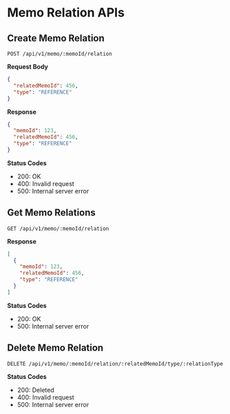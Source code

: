 # Memo Relation APIs

## Create Memo Relation

```
POST /api/v1/memo/:memoId/relation
```

**Request Body**

```json
{
  "relatedMemoId": 456,
  "type": "REFERENCE"
}
```

**Response**

```json
{
  "memoId": 123,
  "relatedMemoId": 456,
  "type": "REFERENCE"
}
```

**Status Codes**

- 200: OK
- 400: Invalid request
- 500: Internal server error

## Get Memo Relations

```
GET /api/v1/memo/:memoId/relation
```

**Response**

```json
[
  {
    "memoId": 123,
    "relatedMemoId": 456,
    "type": "REFERENCE"
  }
]
```

**Status Codes**

- 200: OK
- 500: Internal server error

## Delete Memo Relation

```
DELETE /api/v1/memo/:memoId/relation/:relatedMemoId/type/:relationType
```

**Status Codes**

- 200: Deleted
- 400: Invalid request
- 500: Internal server error
